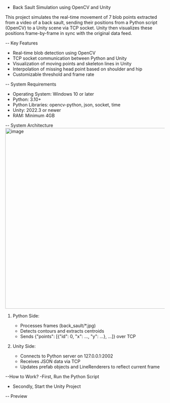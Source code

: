 - Back Sault Simulation using OpenCV and Unity

This project simulates the real-time movement of 7 blob points extracted from a video of a back sault, sending their positions from a Python script (OpenCV) to a Unity scene via TCP socket. 
Unity then visualizes these positions frame-by-frame in sync with the original data feed.

--  Key Features

- Real-time blob detection using OpenCV
- TCP socket communication between Python and Unity
- Visualization of moving points and skeleton lines in Unity
- Interpolation of missing head point based on shoulder and hip
- Customizable threshold and frame rate

-- System Requirements

- Operating System: Windows 10 or later  
- Python: 3.10+  
- Python Libraries: opencv-python, json, socket, time  
- Unity: 2022.3 or newer  
- RAM: Minimum 4GB  

-- System Architecture
<img width="556" height="571" alt="image" src="https://github.com/user-attachments/assets/c01fb102-4413-4d3c-99ed-442b60834374" />


1. Python Side:
   - Processes frames (back_sault/*.jpg)
   - Detects contours and extracts centroids
   - Sends {"points": [{"id": 0, "x": ..., "y": ...}, ...]} over TCP

2. Unity Side:
   - Connects to Python server on 127.0.0.1:2002
   - Receives JSON data via TCP
   - Updates prefab objects and LineRenderers to reflect current frame
   
--How to Work?
   -First, Run the Python Script
   - Secondly, Start the Unity Project

-- Preview
